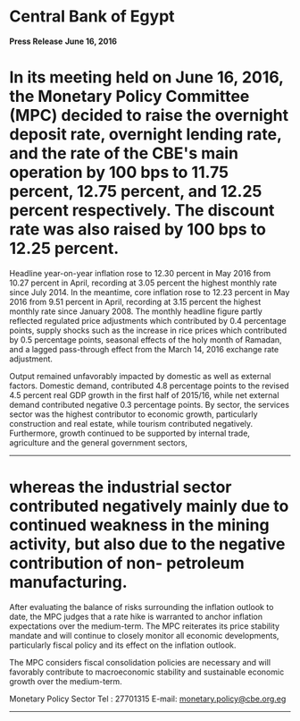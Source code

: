 # Central Bank of Egypt

**Press Release**
**June 16, 2016**

# In its meeting held on June 16, 2016, the Monetary Policy Committee (MPC) decided to raise the overnight deposit rate, overnight lending rate, and the rate of the CBE's main operation by 100 bps to 11.75 percent, 12.75 percent, and 12.25 percent respectively. The discount rate was also raised by 100 bps to 12.25 percent. 
 Headline year-on-year inflation rose to 12.30 percent in May 2016 from 10.27 percent in April, recording at 3.05 percent the highest monthly rate since July 2014. In the meantime, core inflation rose to 12.23 percent in May 2016 from 9.51 percent in April, recording at 3.15 percent the highest monthly rate since January 2008. The monthly headline figure partly reflected regulated price adjustments which contributed by 0.4 percentage points, supply shocks such as the increase in rice prices which contributed by 0.5 percentage points, seasonal effects of the holy month of Ramadan, and a lagged pass-through effect from the March 14, 2016 exchange rate adjustment.

 Output remained unfavorably impacted by domestic as well as external factors. Domestic demand, contributed 4.8 percentage points to the revised 4.5 percent real GDP growth in the first half of 2015/16, while net external demand contributed negative 0.3 percentage points. By sector, the services sector was the highest contributor to economic growth, particularly construction and real estate, while tourism contributed negatively. Furthermore, growth continued to be supported by internal trade, agriculture and the general government sectors,


-----

# whereas the industrial sector contributed negatively mainly due to continued weakness in the mining activity, but also due to the negative contribution of non- petroleum manufacturing.

 After evaluating the balance of risks surrounding the inflation outlook to date, the MPC judges that a rate hike is warranted to anchor inflation expectations over the medium-term. The MPC reiterates its price stability mandate and will continue to closely monitor all economic developments, particularly fiscal policy and its effect on the inflation outlook. 

 The MPC considers fiscal consolidation policies are necessary and will favorably contribute to macroeconomic stability and sustainable economic growth over the medium-term.

 Monetary Policy Sector Tel : 27701315 E-mail: monetary.policy@cbe.org.eg


-----

